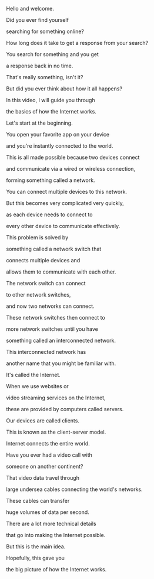 Hello and welcome. 

Did you ever find yourself 

searching for something online? 

How long does it take to get a response from your search? 

You search for something and you get 

a response back in no time. 

That's really something, isn't it? 

But did you ever think about how it all happens? 

In this video, I will guide you through 

the basics of how the Internet works. 

Let's start at the beginning. 

You open your favorite app on your device 

and you're instantly connected to the world. 

This is all made possible because two devices connect 

and communicate via a wired or wireless connection, 

forming something called a network. 

You can connect multiple devices to this network. 

But this becomes very complicated very quickly, 

as each device needs to connect to 

every other device to communicate effectively. 

This problem is solved by 

something called a network switch that 

connects multiple devices and 

allows them to communicate with each other. 

The network switch can connect 

to other network switches, 

and now two networks can connect. 

These network switches then connect to 

more network switches until you have 

something called an interconnected network. 

This interconnected network has 

another name that you might be familiar with. 

It's called the Internet. 

When we use websites or 

video streaming services on the Internet, 

these are provided by computers called servers. 

Our devices are called clients. 

This is known as the client-server model. 

Internet connects the entire world. 

Have you ever had a video call with 

someone on another continent? 

That video data travel through 

large undersea cables connecting the world's networks. 

These cables can transfer 

huge volumes of data per second. 

There are a lot more technical details 

that go into making the Internet possible. 

But this is the main idea. 

Hopefully, this gave you 

the big picture of how the Internet works.